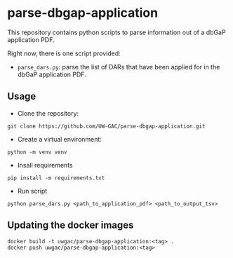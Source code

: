# parse-dbgap-application
This repository contains python scripts to parse information out of a dbGaP application PDF.

Right now, there is one script provided:

* `parse_dars.py`: parse the list of DARs that have been applied for in the dbGaP application PDF.

## Usage

* Clone the repository:

```
git clone https://github.com/UW-GAC/parse-dbgap-application.git
```

* Create a virtual environment:

```
python -m venv venv
```

* Insall requirements

```
pip install -m requirements.txt
```

* Run script

```
python parse_dars.py <path_to_application_pdf> <path_to_output_tsv>
```


## Updating the docker images

```
docker build -t uwgac/parse-dbgap-application:<tag> .
docker push uwgac/parse-dbgap-application:<tag>
```
